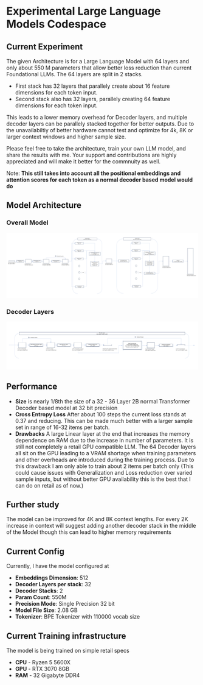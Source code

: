 # Experimental Large Language Models Codespace

## Current Experiment
The given Architecture is for a Large Language Model with 64 layers and only about 550 M parameters that allow better loss reduction than current Foundational LLMs. The 64 layers are split in 2 stacks.

* First stack has 32 layers that parallely create about 16 feature dimensions for each token input. 
* Second stack also has 32 layers, parallely creating 64 feature dimensions for each token input.

This leads to a lower memory overhead for Decoder layers, and multiple decoder layers can be parallely stacked together for better outputs. Due to the unavailabiltiy of better hardware cannot test and optimize for 4k, 8K or larger context windows and higher sample size.

Please feel free to take the architecture, train your own LLM model, and share the results with me. Your support and contributions are highly appreciated and will make it better for the commnuity as well.

Note: **This still takes into account all the positional embeddings and attention scores for each token as a normal decoder based model would do**

## Model Architecture

### Overall Model
![Architecture](/img/Architecture.png)

### Decoder Layers
![Decoder](/img/Decoder.png)

## Performance

* **Size** is nearly 1/8th the size of a 32 - 36 Layer 2B normal Transformer Decoder based model at 32 bit precision
* **Cross Entropy Loss** After about 100 steps the current loss stands at 0.37 and reducing. This can be made much better with a larger sample set in range of 16-32 items per batch.
* **Drawbacks** A large Linear layer at the end that increases the memory dependence on RAM due to the increase in number of parameters. 
It is still not completely a retail GPU compatible LLM. The 64 Decoder layers all sit on the GPU leading to a VRAM shortage when training parameters and other overheads are introduced during the training process. Due to this drawback I am only able to train about 2 items per batch only (This could cause issues with Generalization and Loss reduction over varied sample inputs, but without better GPU availability this is the best that I can do on retail as of now.)

## Further study
The model can be improved for 4K and 8K context lengths. For every 2K increase in context will suggest adding another decoder stack in the middle of the Model though this can lead to higher memory requirements

## Current Config
Currently, I have the model configured at
* **Embeddings Dimension**: 512
* **Decoder Layers per stack**: 32
* **Decoder Stacks**: 2
* **Param Count**: 550M
* **Precision Mode**: Single Precision 32 bit
* **Model File Size**: 2.08 GB
* **Tokenizer**: BPE Tokenizer with 110000 vocab size

## Current Training infrastructure
The model is being trained on simple retail specs
* **CPU** - Ryzen 5 5600X
* **GPU** - RTX 3070 8GB
* **RAM** - 32 Gigabyte DDR4
